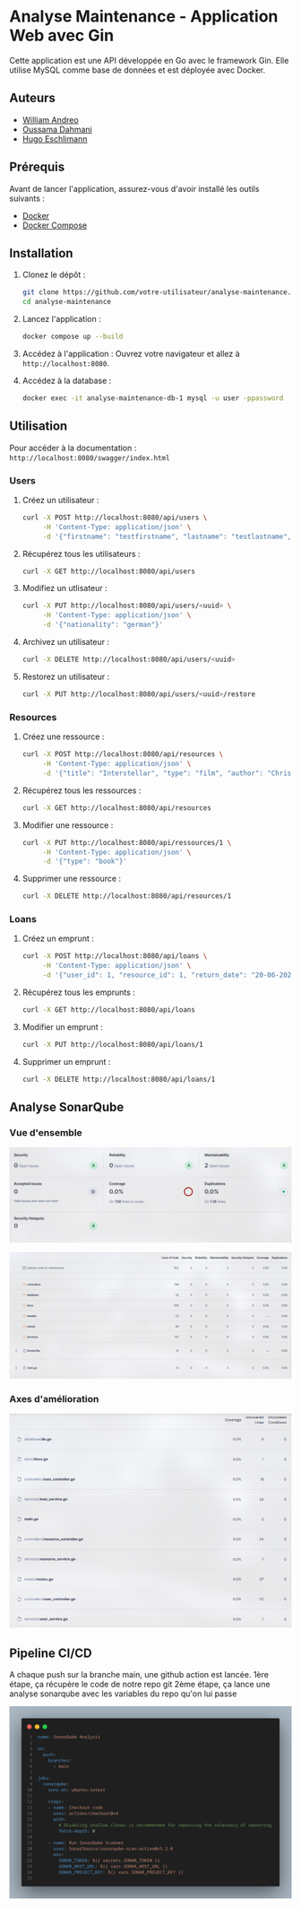 # Analyse Maintenance - Application Web avec Gin

Cette application est une API développée en Go avec le framework Gin. Elle utilise MySQL comme base de données et est déployée avec Docker.

## Auteurs

- [William Andreo](https://github.com/Ayden1416)
- [Oussama Dahmani](https://github.com/ouskode)
- [Hugo Eschlimann](https://github.com/HugoEschlimann)

## Prérequis

Avant de lancer l'application, assurez-vous d'avoir installé les outils suivants :
- [Docker](https://www.docker.com/)
- [Docker Compose](https://docs.docker.com/compose/)

## Installation

1. Clonez le dépôt :
    ```bash
    git clone https://github.com/votre-utilisateur/analyse-maintenance.git
    cd analyse-maintenance
    ```
2. Lancez l'application :
    ```bash
    docker compose up --build
    ```

3. Accédez à l'application :
   Ouvrez votre navigateur et allez à `http://localhost:8080`.

4. Accédez à la database :
    ```bash
    docker exec -it analyse-maintenance-db-1 mysql -u user -ppassword
    ```

## Utilisation

Pour accéder à la documentation : `http://localhost:8080/swagger/index.html`

### Users

1. Créez un utilisateur :
    ```bash
    curl -X POST http://localhost:8080/api/users \
         -H 'Content-Type: application/json' \
         -d '{"firstname": "testfirstname", "lastname": "testlastname", "email": "test@gmail.com", "phone": "0123456789", "nationality": "france"}'
    ```

2. Récupérez tous les utilisateurs :
    ```bash
    curl -X GET http://localhost:8080/api/users
    ```

3. Modifiez un utlisateur :
    ```bash
    curl -X PUT http://localhost:8080/api/users/<uuid> \
         -H 'Content-Type: application/json' \
         -d '{"nationality": "german"}'
    ```

4. Archivez un utilisateur :
    ```bash
    curl -X DELETE http://localhost:8080/api/users/<uuid>
    ```

5. Restorez un utilisateur :
    ```bash
    curl -X PUT http://localhost:8080/api/users/<uuid>/restore
    ```

### Resources

1. Créez une ressource :
    ```bash
    curl -X POST http://localhost:8080/api/resources \
         -H 'Content-Type: application/json' \
         -d '{"title": "Interstellar", "type": "film", "author": "Christopher Nolan", "is_available": true}'
    ```

2. Récupérez tous les ressources :
    ```bash
    curl -X GET http://localhost:8080/api/resources
    ```

3. Modifier une ressource :
    ```bash
    curl -X PUT http://localhost:8080/api/ressources/1 \
         -H 'Content-Type: application/json' \
         -d '{"type": "book"}'
    ```

4. Supprimer une ressource :
    ```bash
    curl -X DELETE http://localhost:8080/api/resources/1
    ```

### Loans

1. Créez un emprunt :
    ```bash
    curl -X POST http://localhost:8080/api/loans \
         -H 'Content-Type: application/json' \
         -d '{"user_id": 1, "resource_id": 1, "return_date": "20-06-2025"}'
    ```

2. Récupérez tous les emprunts :
    ```bash
    curl -X GET http://localhost:8080/api/loans
    ```

3. Modifier un emprunt :
    ```bash
    curl -X PUT http://localhost:8080/api/loans/1
    ```

4. Supprimer un emprunt :
    ```bash
    curl -X DELETE http://localhost:8080/api/loans/1
    ```

## Analyse SonarQube

### Vue d'ensemble

![Overall code](./images/overallcode.png)

![Overview code](./images/overviewcode.png)

### Axes d'amélioration

![Code coverage](./images/codecoverage.png)

## Pipeline CI/CD

A chaque push sur la branche main, une github action est lancée.
1ère étape, ça récupère le code de notre repo git
2ème étape, ça lance une analyse sonarqube avec les variables du repo qu'on lui passe

![Pipeline CI/CD](./images/sonarqube.png)
